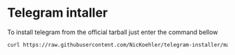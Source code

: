 # Telegram intaller

To install telegram from the official tarball just enter the command bellow
```sh
curl https://raw.githubusercontent.com/NicKoehler/telegram-installer/main/telegram-installer.sh | sh
```
